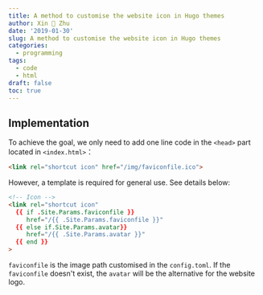 ```yaml
---
title: A method to customise the website icon in Hugo themes
author: Xin 💓 Zhu
date: '2019-01-30'
slug: A method to customise the website icon in Hugo themes
categories:
  - programming
tags:
  - code
  - html
draft: false
toc: true
---
```


## Implementation

To achieve the goal, we only need to add one line code in the `<head>` part located in `<index.html>`：

```html
<link rel="shortcut icon" href="/img/faviconfile.ico">
```

However, a template is required for general use. See details below:

```html
<!-- Icon -->
<link rel="shortcut icon"
  {{ if .Site.Params.faviconfile }}
     href="/{{ .Site.Params.faviconfile }}"
  {{ else if.Site.Params.avatar}}
     href="/{{ .Site.Params.avatar }}"
  {{ end }}
>
```

`faviconfile` is the image path customised in the `config.toml`. If the `faviconfile` doesn't exist, the `avatar` will be the alternative for the website logo.